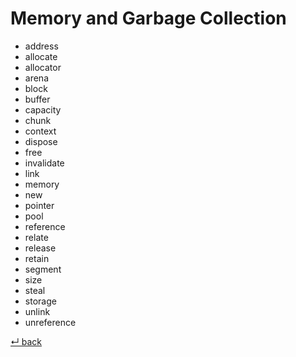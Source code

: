 Memory and Garbage Collection
=============================

- address
- allocate
- allocator
- arena
- block
- buffer
- capacity
- chunk
- context
- dispose
- free
- invalidate
- link
- memory
- new
- pointer
- pool
- reference
- relate
- release
- retain
- segment
- size
- steal
- storage
- unlink
- unreference

[↵ back](../README.md)